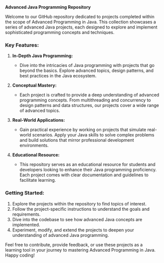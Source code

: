 **Advanced Java Programming Repository**

Welcome to our GitHub repository dedicated to projects completed within the scope of Advanced Programming in Java. This collection showcases a series of advanced Java projects, each designed to explore and implement sophisticated programming concepts and techniques.

### Key Features:

1. **In-Depth Java Programming:**
   - Dive into the intricacies of Java programming with projects that go beyond the basics. Explore advanced topics, design patterns, and best practices in the Java ecosystem.

2. **Conceptual Mastery:**
   - Each project is crafted to provide a deep understanding of advanced programming concepts. From multithreading and concurrency to design patterns and data structures, our projects cover a wide range of advanced topics.

3. **Real-World Applications:**
   - Gain practical experience by working on projects that simulate real-world scenarios. Apply your Java skills to solve complex problems and build solutions that mirror professional development environments.

4. **Educational Resource:**
   - This repository serves as an educational resource for students and developers looking to enhance their Java programming proficiency. Each project comes with clear documentation and guidelines to facilitate learning.

### Getting Started:

1. Explore the projects within the repository to find topics of interest.
2. Follow the project-specific instructions to understand the goals and requirements.
3. Dive into the codebase to see how advanced Java concepts are implemented.
4. Experiment, modify, and extend the projects to deepen your understanding of advanced Java programming.

Feel free to contribute, provide feedback, or use these projects as a learning tool in your journey to mastering Advanced Programming in Java. Happy coding!
